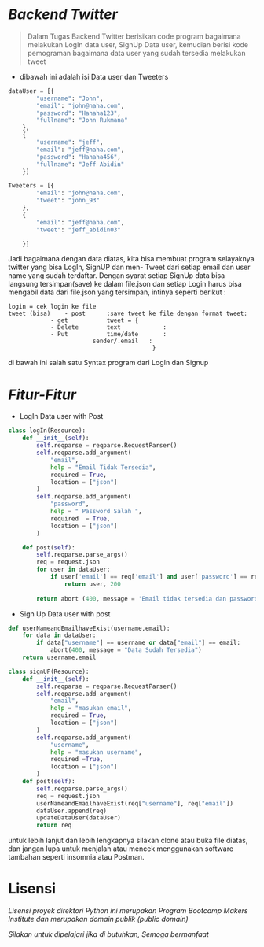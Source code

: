 # ***Backend Twitter***

> Dalam Tugas Backend Twitter berisikan code program bagaimana melakukan LogIn data user, SignUp Data user, kemudian berisi kode pemograman  bagaimana data user yang sudah tersedia melakukan tweet
* dibawah ini adalah isi Data user dan Tweeters
```python
dataUser = [{
        "username": "John",
        "email": "john@haha.com",
        "password": "Hahaha123",
        "fullname": "John Rukmana"
    },
    {
        "username": "jeff",
        "email": "jeff@haha.com",
        "password": "Hahaha456",
        "fullname": "Jeff Abidin"
    }]

Tweeters = [{
        "email": "john@haha.com",
        "tweet": "john_93"
    },
    {
        "email": "jeff@haha.com",
        "tweet": "jeff_abidin03"

    }]
```
Jadi bagaimana dengan data diatas, kita bisa membuat program selayaknya twitter yang bisa LogIn, SignUP dan men- Tweet dari setiap email dan user name yang sudah terdaftar. Dengan syarat setiap SignUp data bisa langsung tersimpan(save) ke dalam file.json dan setiap Login harus bisa mengabil data dari file.json yang tersimpan, intinya seperti berikut :
```signUP = save ke file
login = cek login ke file 
tweet (bisa)	- post		:save tweet ke file dengan format tweet:
	        - get			tweet = { 
	        - Delete		text            : 
	        - Put			time/date       :
	    				sender/.email   :  
                                         }                       

```
di bawah ini salah satu Syntax program dari LogIn dan Signup
# ***Fitur-Fitur***

* LogIn Data user with Post 
```python
class logIn(Resource):
    def __init__(self):
        self.reqparse = reqparse.RequestParser()
        self.reqparse.add_argument(
            "email",
            help = "Email Tidak Tersedia",
            required = True,
            location = ["json"]
        )
        self.reqparse.add_argument(
            "password",
            help = " Password Salah ",
            required  = True,
            location = ["json"]
        )

    def post(self):
        self.reqparse.parse_args()
        req = request.json 
        for user in dataUser:
            if user['email'] == req['email'] and user['password'] == req['password']:
                return user, 200
        
        return abort (400, message = 'Email tidak tersedia dan password salah') 
```

* Sign Up Data user with post
```python
def userNameandEmailhaveExist(username,email):
    for data in dataUser:
        if data["username"] == username or data["email"] == email:
            abort(400, message = "Data Sudah Tersedia")
    return username,email

class signUP(Resource):
    def __init__(self):
        self.reqparse = reqparse.RequestParser()
        self.reqparse.add_argument(
            "email",
            help = "masukan email",
            required = True,
            location = ["json"]
        )
        self.reqparse.add_argument(
            "username",
            help = "masukan username",
            required =True,
            location = ["json"]
        )
    def post(self):
        self.reqparse.parse_args()
        req = request.json
        userNameandEmailhaveExist(req["username"], req["email"])
        dataUser.append(req)
        updateDataUser(dataUser) 
        return req
```
untuk lebih lanjut dan lebih lengkapnya silakan clone atau buka file diatas, dan jangan lupa untuk menjalan atau mencek menggunakan software tambahan seperti insomnia atau Postman. 

# Lisensi

*Lisensi proyek direktori Python ini merupakan Program Bootcamp Makers Institute dan merupakan domain publik (public domain)*

*Silakan untuk dipelajari jika di butuhkan, Semoga bermanfaat*
